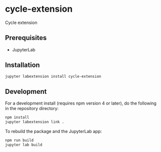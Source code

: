 # cycle-extension

Cycle extension

## Prerequisites

- JupyterLab

## Installation

```bash
jupyter labextension install cycle-extension
```

## Development

For a development install (requires npm version 4 or later), do the following in the repository directory:

```bash
npm install
jupyter labextension link .
```

To rebuild the package and the JupyterLab app:

```bash
npm run build
jupyter lab build
```

